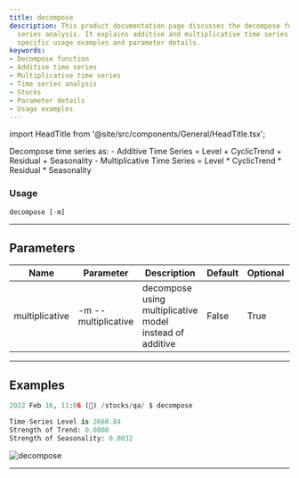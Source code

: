 ```yaml
---
title: decompose
description: This product documentation page discusses the decompose function in time
  series analysis. It explains additive and multiplicative time series and provides
  specific usage examples and parameter details.
keywords:
- Decompose function
- Additive time series
- Multiplicative time series
- Time series analysis
- Stocks
- Parameter details
- Usage examples
---
```


import HeadTitle from '@site/src/components/General/HeadTitle.tsx';

<HeadTitle title="economy /qa/decompose - Reference | OpenBB Terminal Docs" />

Decompose time series as: - Additive Time Series = Level + CyclicTrend + Residual + Seasonality - Multiplicative Time Series = Level * CyclicTrend * Residual * Seasonality

### Usage

```python wordwrap
decompose [-m]
```

---

## Parameters

| Name | Parameter | Description | Default | Optional | Choices |
| ---- | --------- | ----------- | ------- | -------- | ------- |
| multiplicative | -m  --multiplicative | decompose using multiplicative model instead of additive | False | True | None |


---

## Examples

```python
2022 Feb 16, 11:06 (🦋) /stocks/qa/ $ decompose

Time-Series Level is 2660.84
Strength of Trend: 0.0000
Strength of Seasonality: 0.0032
```
![decompose](https://user-images.githubusercontent.com/46355364/154306626-1c5ad11e-a2e9-4107-9aec-5cf18da5358e.png)

---
